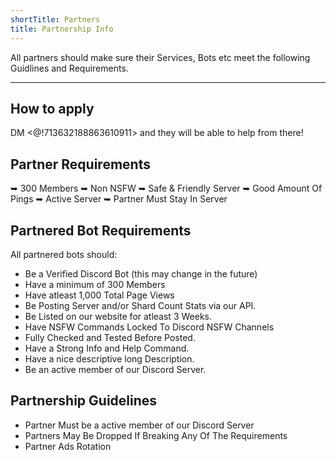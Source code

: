 ```yaml
---
shortTitle: Partners
title: Partnership Info
---
```


All partners should make sure their Services, Bots etc meet the following Guidlines and Requirements.

---

## How to apply
DM <@!713632188863610911> and they will be able to help from there!

## Partner Requirements
➥ 300 Members
➥ Non NSFW
➥ Safe & Friendly Server
➥ Good Amount Of Pings
➥ Active Server
➥ Partner Must Stay In Server

## Partnered Bot Requirements
All partnered bots should:
- Be a Verified Discord Bot (this may change in the future)
- Have a minimum of 300 Members
- Have atleast 1,000 Total Page Views
- Be Posting Server and/or Shard Count Stats via our API.
- Be Listed on our website for atleast 3 Weeks.
- Have NSFW Commands Locked To Discord NSFW Channels
- Fully Checked and Tested Before Posted.
- Have a Strong Info and Help Command.
- Have a nice descriptive long Description.
- Be an active member of our Discord Server.

## Partnership Guidelines
- Partner Must be a active member of our Discord Server
- Partners May Be Dropped If Breaking Any Of The Requirements
- Partner Ads Rotation
